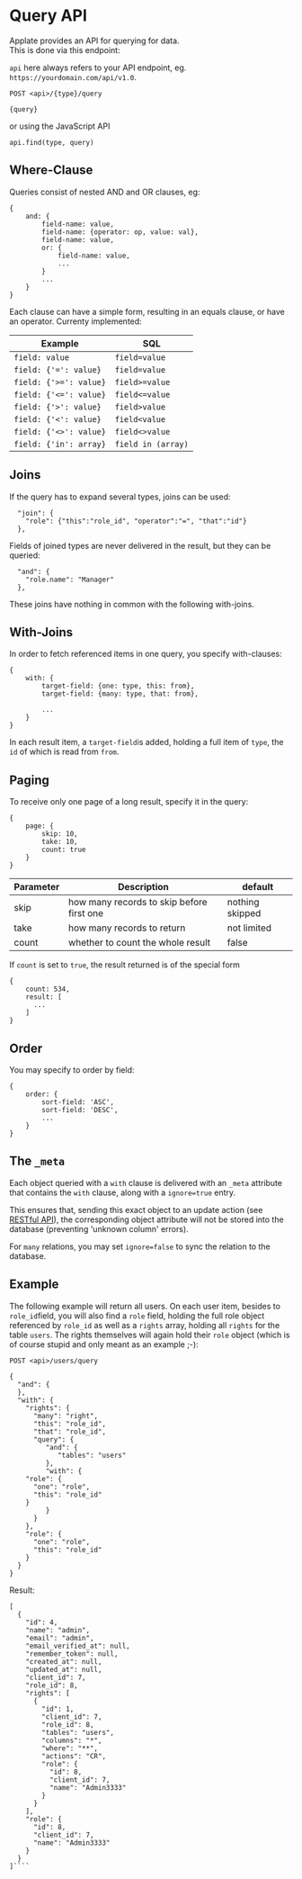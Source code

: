 # Query API

Applate provides an API for querying for data.  
This is done via this endpoint:

``api`` here always refers to your API endpoint, eg. 
`https://yourdomain.com/api/v1.0`.

````
POST <api>/{type}/query

{query}
````
or using the JavaScript API
````
api.find(type, query)
````

## Where-Clause

Queries consist of nested AND and OR clauses, eg:
````
{
    and: {
        field-name: value,
        field-name: {operator: op, value: val},
        field-name: value,
        or: {
            field-name: value,
            ...
        }
        ...
    }
}               
````
Each clause can have a simple form, resulting in an equals clause, 
or have an operator. Currenty implemented:

|Example|SQL|
|---|---|
|``field: value``|``field=value``|
|``field: {'=': value}``|``field=value``|
|``field: {'>=': value}``|``field>=value``|
|``field: {'<=': value}``|``field<=value``|
|``field: {'>': value}``|``field>value``|
|``field: {'<': value}``|``field<value``|
|``field: {'<>': value}``|``field<>value``|
|``field: {'in': array}``|``field in (array)``|


## Joins
If the query has to expand several types, joins can be used:
````
  "join": {
    "role": {"this":"role_id", "operator":"=", "that":"id"}
  },
````
Fields of joined types are never delivered in the result, 
but they can be queried:
````
  "and": {
    "role.name": "Manager"
  },
````
These joins have nothing in common with the following with-joins.

## With-Joins

In order to fetch referenced items in one query, 
you specify with-clauses:
````
{
    with: {
        target-field: {one: type, this: from},
        target-field: {many: type, that: from},

        ...
    }
}               
````
In each result item, a `target-field`is added, holding 
a full item of ``type``, the `id` of which is read 
from ``from``.

## Paging

To receive only one page of a long result, specify it in the query:
````
{
    page: {
        skip: 10,
        take: 10,
        count: true
    }
}               
````

|Parameter|Description|default|
|---|---|---|
|skip|how many records to skip before first one|nothing skipped|
|take|how many records to return|not limited|
|count|whether to count the whole result|false|

If `count` is set to `true`, the result returned is of the special form

````
{
    count: 534,
    result: [
      ...
    ]
}               
````


## Order

You may specify to order by field:

````
{
    order: {
        sort-field: 'ASC',
        sort-field: 'DESC',
        ...
    }
}               
````

## The `_meta`

Each object queried with a `with` clause is delivered with an `_meta` attribute that contains the `with` clause, along with a `ignore=true` entry. 

This ensures that, sending this exact object to an update action (see [RESTful API](REST.md)), the corresponding object attribute will not be stored into the database (preventing 'unknown column' errors).

For `many` relations, you may set `ignore=false` to sync the relation to the database.

## Example

The following example will return all users.
On each user item, besides to ``role_id``field, you will also find 
a `role` field, holding the full role object referenced
by ``role_id`` as well as a ``rights`` array, holding all ``rights`` 
for the table ``users``. The rights themselves will again hold their 
``role`` object (which is of course stupid and only meant as an example ;-): 

````
POST <api>/users/query

{
  "and": {
  },
  "with": {
    "rights": {
      "many": "right",
      "this": "role_id",
      "that": "role_id",
      "query": {
         "and": {
            "tables": "users"
         },
         "with": {
    "role": {
      "one": "role",
      "this": "role_id"
    }
         }
      }
    },
    "role": {
      "one": "role",
      "this": "role_id"
    }
  }
}
````

Result:

````
[
  {
    "id": 4,
    "name": "admin",
    "email": "admin",
    "email_verified_at": null,
    "remember_token": null,
    "created_at": null,
    "updated_at": null,
    "client_id": 7,
    "role_id": 8,
    "rights": [
      {
        "id": 1,
        "client_id": 7,
        "role_id": 8,
        "tables": "users",
        "columns": "*",
        "where": "**",
        "actions": "CR",
        "role": {
          "id": 8,
          "client_id": 7,
          "name": "Admin3333"
        }
      }
    ],
    "role": {
      "id": 8,
      "client_id": 7,
      "name": "Admin3333"
    }
  }
]````




